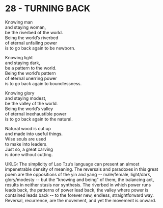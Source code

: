 # 28 - TURNING BACK



Knowing man  
and staying woman,  
be the riverbed of the world.  
Being the world’s riverbed  
of eternal unfailing power  
is to go back again to be newborn.  

Knowing light  
and staying dark,  
be a pattern to the world.  
Being the world’s pattern  
of eternal unerring power  
is to go back again to boundlessness.  

Knowing glory  
and staying modest,  
be the valley of the world.  
Being the world’s valley  
of eternal inexhaustible power  
is to go back again to the natural.  

Natural wood is cut up  
and made into useful things.  
Wise souls are used  
to make into leaders.  
Just so, a great carving  
is done without cutting.  


UKLG: The simplicity of Lao Tzu’s language can present an almost impenetrable density of meaning. The reversals and paradoxes in this great poem are the oppositions of the yin and yang -- male/female, light/dark, glory/modesty -- but the “knowing and being” of them, the balancing act, results in neither stasis nor synthesis. The riverbed in which power runs leads back, the patterns of power lead back, the valley where power is contained leads back -- to the forever new, endless, straightforward way. Reversal, recurrence, are the movement, and yet the movement is onward.  

